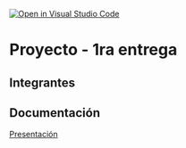 [![Open in Visual Studio Code](https://classroom.github.com/assets/open-in-vscode-2e0aaae1b6195c2367325f4f02e2d04e9abb55f0b24a779b69b11b9e10269abc.svg)](https://classroom.github.com/online_ide?assignment_repo_id=19087234&assignment_repo_type=AssignmentRepo)
# Proyecto - 1ra entrega

## Integrantes


## Documentación

[Presentación](/Presentacion_de_proyecto.pdf)
